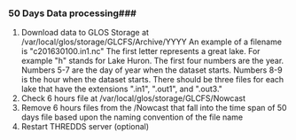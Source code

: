 ### 50 Days Data processing###
1. Download data to GLOS Storage at /var/local/glos/storage/GLCFS/Archive/YYYY
  An example of a filename is "c201630100.in1.nc" 
    The first letter represents a great lake. For example "h" stands for Lake Huron.
    The first four numbers are the year.
    Numbers 5-7 are the day of year when the dataset starts.
    Numbers 8-9 is the hour when the dataset starts.
    There should be three files for each lake that have the extensions ".in1", ".out1", and ".out3."
2. Check 6 hours file at /var/local/glos/storage/GLCFS/Nowcast
3. Remove 6 hours files from the /Nowcast that fall into the time span of 50 days file based upon the naming convention of the file name
4. Restart THREDDS server (optional)
